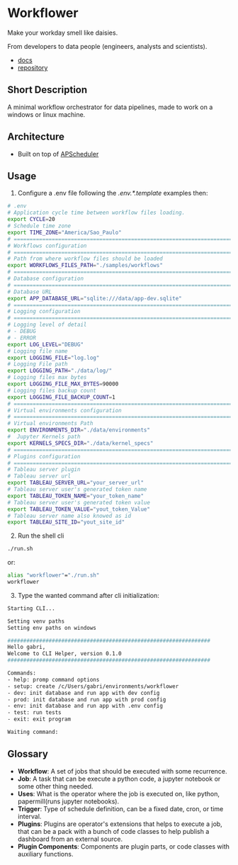 # Workflower

Make your workday smell like daisies.

From developers to data people (engineers, analysts and scientists).

- [docs](https://dmenezesgabriel.github.io/workflower/)
- [repository](https://github.com/dmenezesgabriel/workflower)

## Short Description

A minimal workflow orchestrator for data pipelines, made to work on a windows or linux machine.

## Architecture

- Built on top of [APScheduler](https://github.com/agronholm/apscheduler)

## Usage

1. Configure a .env file following the _.env.\*.template_ examples then:

```sh
# .env
# Application cycle time between workflow files loading.
export CYCLE=20
# Schedule time zone
export TIME_ZONE="America/Sao_Paulo"
# =========================================================================== #
# Workflows configuration
# =========================================================================== #
# Path from where workflow files should be loaded
export WORKFLOWS_FILES_PATH="./samples/workflows"
# =========================================================================== #
# Database configuration
# =========================================================================== #
# Database URL
export APP_DATABASE_URL="sqlite:///data/app-dev.sqlite"
# =========================================================================== #
# Logging configuration
# =========================================================================== #
# Logging level of detail
# - DEBUG
# - ERROR
export LOG_LEVEL="DEBUG"
# Logging file name
export LOGGING_FILE="log.log"
# Logging File path
export LOGGING_PATH="./data/log/"
# Logging files max bytes
export LOGGING_FILE_MAX_BYTES=90000
# Logging files backup count
export LOGGING_FILE_BACKUP_COUNT=1
# =========================================================================== #
# Virtual environments configuration
# =========================================================================== #
# Virtual environments Path
export ENVIRONMENTS_DIR="./data/environments"
#  Jupyter Kernels path
export KERNELS_SPECS_DIR="./data/kernel_specs"
# =========================================================================== #
# Plugins configuration
# =========================================================================== #
# Tableau server plugin
# Tableau server url
export TABLEAU_SERVER_URL="your_server_url"
# Tableau server user's generated token name
export TABLEAU_TOKEN_NAME="your_token_name"
# Tableau server user's generated token value
export TABLEAU_TOKEN_VALUE="yout_token_Value"
# Tableau server name also knowed as id
export TABLEAU_SITE_ID="yout_site_id"
```

2. Run the shell cli

```sh
./run.sh
```

or:

```sh
alias "workflower"="./run.sh"
workflower
```

3. Type the wanted command after cli initialization:

```sh
Starting CLI...

Setting venv paths
Setting env paths on windows

################################################################
Hello gabri,
Welcome to CLI Helper, version 0.1.0
################################################################

Commands:
- help: promp command options
- setup: create /c/Users/gabri/environments/workflower
- dev: init database and run app with dev config
- prod: init database and run app with prod config
- env: init database and run app with .env config
- test: run tests
- exit: exit program

Waiting command:
```

## Glossary

- **Workflow**:
  A set of jobs that should be executed with some recurrence.
- **Job**:
  A task that can be execute a python code, a jupyter notebook or some other thing needed.
- **Uses**:
  What is the operator where the job is executed on, like python, papermill(runs jupyter notebooks).
- **Trigger**:
  Type of schedule definition, can be a fixed date, cron, or time interval.
- **Plugins**:
  Plugins are operator's extensions that helps to execute a job, that can be a pack with a bunch of code classes to help publish a dashboard from an external source.
- **Plugin Components**:
  Components are plugin parts, or code classes with auxiliary functions.
